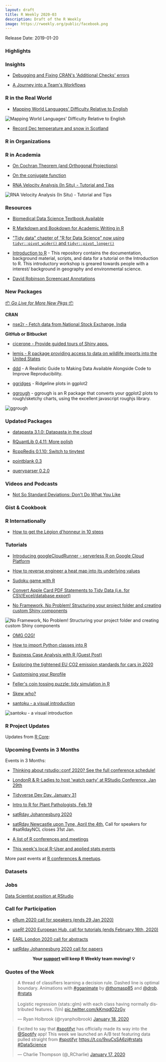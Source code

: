 ```yaml
---
layout: draft
title: R Weekly 2020-03
description: Draft of the R Weekly
image: https://rweekly.org/public/facebook.png
---
```


Release Date: 2019-01-20

###  Highlights



### Insights

+ [Debugging and Fixing CRAN's 'Additional Checks' errors ](https://reside-ic.github.io/blog/debugging-and-fixing-crans-additional-checks-errors/)

+ [A Journey into a Team's Workflows](https://www.onceupondata.com/2020/01/18/data-projects-workflows/)

### R in the Real World

+ [Mapping World Languages' Difficulty Relative to English](https://educators-r-learners.netlify.com/post/mapping-language-difficulty-relative-to-english/)

![Mapping World Languages' Difficulty Relative to English](https://raw.githubusercontent.com/rweekly/image/master/2020-01-20/world_difficulty.png)

+ [Record Dec temperature and snow in Scotland](https://scottishsnow.wordpress.com/2020/01/13/record-dec-temperature-and-snow-in-scotland/)

###  R in Organizations



###  R in Academia

+ [On Cochran Theorem (and Orthogonal Projections)](https://freakonometrics.hypotheses.org/59040)

+ [On the conjugate function](https://freakonometrics.hypotheses.org/58979)

+ [RNA Velocity Analysis (In Situ) - Tutorial and Tips](https://jef.works/blog/2020/01/14/rna_velocity_analysis_tutorial_tips/)

![RNA Velocity Analysis (In Situ) - Tutorial and Tips](https://raw.githubusercontent.com/rweekly/image/master/2020-01-20/velocity-cluster3-1.png)

###  Resources

+ [Biomedical Data Science Textbook Available](http://r4stats.com/2020/01/13/biomedical-data-science-textbook/)

+ [R Markdown and Bookdown for Academic Writing in R](http://rpubs.com/thealk/academic-writing)

+ ["Tidy data" chapter of "R for Data Science" now using `tidyr::pivot_wider()` and `tidyr::pivot_longer()`](https://r4ds.had.co.nz/tidy-data.html)

+ [Introduction to R](https://github.com/kristineccles/Introduction_to_R) - This repository contains the documentation, background material, scripts, and data for a tutorial on the Introduction to R. This introductory workshop is greared towards people with a interest/ background in geography and environmental science.


+ [David Robinson Screencast Annotations](https://docs.google.com/spreadsheets/d/1pjj_G9ncJZPGTYPkR1BYwzA6bhJoeTfY2fJeGKSbOKM/edit#gid=444382177)

###  New Packages

<p class="added-hostname"><a href="https://rweekly.org/live" target="_blank" class="externalLink">📦 <i>Go Live for More New Pkgs</i> 📦</a></p>

**CRAN**

+ [nse2r - Fetch data from National Stock Exchange, India](https://blog.rsquaredacademy.com/nse2r-fetch-data-from-nse/)

**GitHub or Bitbucket**

+ [cicerone - Provide guided tours of Shiny apps.](https://cicerone.john-coene.com/)

+ [lemis - R package providing access to data on wildlife imports into the United States ](https://github.com/ecohealthalliance/lemis/)

+ [ddd](https://github.com/karthik/ddd) - A Realistic Guide to Making Data Available Alongside Code to Improve Reproducibility.

+ [ggridges](https://wilkelab.org/ggridges/) - Ridgeline plots in ggplot2

+ [ggrough](https://xvrdm.github.io/ggrough/) - ggrough is an R package that converts your ggplot2 plots to rough/sketchy charts, using the excellent javascript roughjs library.

![ggrough](https://raw.githubusercontent.com/xvrdm/ggrough/master/man/figures/homepage_eg.png)


### Updated Packages

+ [datapasta 3.1.0: Datapasta in the cloud](https://milesmcbain.github.io/datapasta/articles/datapasta-in-the-cloud.html)

+ [RQuantLib 0.4.11: More polish](http://dirk.eddelbuettel.com/blog/2020/01/15#rquantlib_0.4.11)

+ [RcppRedis 0.1.10: Switch to tinytest](http://dirk.eddelbuettel.com/blog/2020/01/16#rcppredis_0.1.10)

+ [pointblank 0.3](https://randr.rocks/post/pointblank-0-3/)

+ [queryparser 0.2.0](https://github.com/ianmcook/queryparser)


###  Videos and Podcasts

+ [Not So Standard Deviations: Don't Do What You Like](http://nssdeviations.com/97-dont-do-what-you-like)

### Gist & Cookbook



### R Internationally

+ [How to get the Légion d'honneur in 10 steps](https://tvroylandt.netlify.com/post/legion-honneur/)

###  Tutorials

+ [Introducing googleCloudRunner - serverless R on Google Cloud Platform](https://code.markedmondson.me/googleCloudRunner-intro/)

+ [How to reverse engineer a heat map into its underlying values](http://r-posts.com/how-to-reverse-engineer-a-heat-map-into-its-underlying-values/)

+ [Sudoku game with R](https://tomaztsql.wordpress.com/2020/01/13/sudoku-game-with-r/)

+ [Convert Apple Card PDF Statements to Tidy Data (i.e. for CSV/Excel/database export)](https://rud.is/b/2020/01/13/convert-apple-card-pdf-statements-to-tidy-data-i-e-for-csv-excel-database-export/)

+ [No Framework, No Problem! Structuring your project folder and creating custom Shiny components](https://rviews.rstudio.com/2020/01/13/no-framework-no-problem-structuring-your-project-folder-and-creating-custom-shiny-components/)

![No Framework, No Problem! Structuring your project folder and creating custom Shiny components](https://raw.githubusercontent.com/rweekly/image/master/2020-01-20/dashboard.png)

+ [OMG O2G!](https://osm.netlify.com/post/o2g-1/)

+ [How to import Python classes into R](https://theautomatic.net/2020/01/14/how-to-import-python-classes-into-r/)

+ [Business Case Analysis with R (Guest Post)](https://blog.ephorie.de/business-case-analysis-with-r)

+ [Exploring the tightened EU CO2 emission standards for cars in 2020](http://skranz.github.io//r/2020/01/14/eu_cars_co2_2.html)

+ [Customising your Rprofile](https://www.jumpingrivers.com/blog/customising-your-rprofile/)

+ [Feller's coin tossing puzzle: tidy simulation in R](http://varianceexplained.org/r/feller-coins/)

+ [Skew who?](https://osm.netlify.com/post/skew-who/)

+ [santoku - a visual introduction](https://rpubs.com/dash2/santoku)

![santoku - a visual introduction](https://raw.githubusercontent.com/rweekly/image/master/2020-01-20/santoku.png)

<!--<div class="post-more-begin></div><div class="post-more-end"></div>-->

###  R Project Updates

Updates from [R Core](http://developer.r-project.org/blosxom.cgi/R-devel/NEWS):

###  Upcoming Events in 3 Months

Events in 3 Months:

+ [Thinking about rstudio::conf 2020? See the full conference schedule!](https://blog.rstudio.com/2019/11/25/thinking-about-rstudio-conf-2020-see-the-full-conference-schedule/)

+ [LondonR & R-Ladies to host 'watch party' at RStudio Conference, Jan 29th](https://www.mango-solutions.com/londonr-r-ladies-to-host-watch-party-at-rstudio-conference-jan-29th/)

+ [Tidyverse Dev Day, January 31](https://www.tidyverse.org/blog/2019/11/tidyverse-dev-day-2020/)

+ [Intro to R for Plant Pathologists, Feb 19](https://www.magnetmail.net/actions/email_web_version.cfm?ep=kUHipYu2XwcnrCj7ebWre0AVOBNGoDD0anGnwmZigCUHX4T3iSGhDaGnyJ3rZ219g9uzGDG1iMQiR1pKzFt8S91VX_UCd9DL_zqcT8r_DObD5yFyDg6XsFyP7Bo6a-aw)

+ [satRday Johannesburg 2020](https://joburg2020.satrdays.org/)

+ [satRday Newcastle upon Tyne, April the 4th](https://newcastle2020.satrdays.org/), Call for speakers for #satRdayNCL closes 31st Jan.

+ [A list of R conferences and meetings](https://jumpingrivers.github.io/meetingsR/events.html)

+ [This week's local R-User and applied stats events](https://community.rstudio.com/c/irl)


More past events at [R conferences & meetups](https://conf.rweekly.org).


### Datasets

### Jobs

[Data Scientist position at RStudio](https://hire.withgoogle.com/public/jobs/rstudiocom/view/P_AAAAAACAAJZEFtwl7GyX-U)


###  Call for Participation

+ [eRum 2020 call for speakers (ends 29 Jan 2020)](https://sessionize.com/erum2020/)

+ [useR! 2020 European Hub, call for tutorials (ends February 16th, 2020)](https://user2020muc.r-project.org/news/2020/01/13/tutorial-submission/)

+ [EARL London 2020 call for abstracts](https://www.mango-solutions.com/earl-london-2020-call-for-abstracts/)

+ [satRday Johannesburg 2020 call for papers](https://joburg2020.satrdays.org/#callforpapers)

<p class="hide-support added-hostname support-rweekly" style="text-align: center;font-weight: bold;">Your <a class="non-visited externalLink" href="https://www.patreon.com/rweekly" onclick="pas(this)">support</a> will keep R Weekly team moving! 💡</p>

###  Quotes of the Week

<blockquote class="twitter-tweet"><p lang="en" dir="ltr">A thread of classifiers learning a decision rule. Dashed line is optimal boundary. Animations with <a href="https://twitter.com/hashtag/gganimate?src=hash&amp;ref_src=twsrc%5Etfw">#gganimate</a> by <a href="https://twitter.com/thomasp85?ref_src=twsrc%5Etfw">@thomasp85</a> and <a href="https://twitter.com/drob?ref_src=twsrc%5Etfw">@drob</a>. <a href="https://twitter.com/hashtag/rstats?src=hash&amp;ref_src=twsrc%5Etfw">#rstats</a><br><br>Logistic regression {stats::glm} with each class having normally distributed features. (1/n) <a href="https://t.co/kKmqdO2zGy">pic.twitter.com/kKmqdO2zGy</a></p>&mdash; Ryan Holbrook (@ryanpholbrook) <a href="https://twitter.com/ryanpholbrook/status/1218526167961088000?ref_src=twsrc%5Etfw">January 18, 2020</a></blockquote>

<blockquote class="twitter-tweet"><p lang="en" dir="ltr">Excited to say that <a href="https://twitter.com/hashtag/spotifyr?src=hash&amp;ref_src=twsrc%5Etfw">#spotifyr</a> has officially made its way into the <a href="https://twitter.com/Spotify?ref_src=twsrc%5Etfw">@Spotify</a> app! This week we launched an A/B test featuring data pulled straight from <a href="https://twitter.com/hashtag/spotifyr?src=hash&amp;ref_src=twsrc%5Etfw">#spotifyr</a> <a href="https://t.co/9xuCsSA6zj">https://t.co/9xuCsSA6zj</a><a href="https://twitter.com/hashtag/rstats?src=hash&amp;ref_src=twsrc%5Etfw">#rstats</a> <a href="https://twitter.com/hashtag/DataScience?src=hash&amp;ref_src=twsrc%5Etfw">#DataScience</a></p>&mdash; Charlie Thompson (@_RCharlie) <a href="https://twitter.com/_RCharlie/status/1218252005136850955?ref_src=twsrc%5Etfw">January 17, 2020</a></blockquote>
